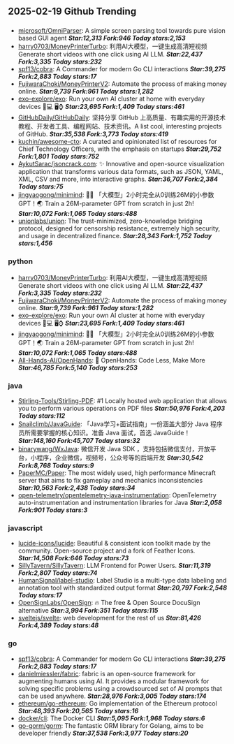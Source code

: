 ## 2025-02-19 Github Trending

### 
* [microsoft/OmniParser](https://github.com/microsoft/OmniParser): A simple screen parsing tool towards pure vision based GUI agent ***Star:12,313 Fork:946 Today stars:2,153***
* [harry0703/MoneyPrinterTurbo](https://github.com/harry0703/MoneyPrinterTurbo): 利用AI大模型，一键生成高清短视频 Generate short videos with one click using AI LLM. ***Star:22,437 Fork:3,335 Today stars:232***
* [spf13/cobra](https://github.com/spf13/cobra): A Commander for modern Go CLI interactions ***Star:39,275 Fork:2,883 Today stars:17***
* [FujiwaraChoki/MoneyPrinterV2](https://github.com/FujiwaraChoki/MoneyPrinterV2): Automate the process of making money online. ***Star:9,739 Fork:961 Today stars:1,282***
* [exo-explore/exo](https://github.com/exo-explore/exo): Run your own AI cluster at home with everyday devices 📱💻 🖥️⌚ ***Star:23,695 Fork:1,409 Today stars:461***
* [GitHubDaily/GitHubDaily](https://github.com/GitHubDaily/GitHubDaily): 坚持分享 GitHub 上高质量、有趣实用的开源技术教程、开发者工具、编程网站、技术资讯。A list cool, interesting projects of GitHub. ***Star:35,538 Fork:3,773 Today stars:419***
* [kuchin/awesome-cto](https://github.com/kuchin/awesome-cto): A curated and opinionated list of resources for Chief Technology Officers, with the emphasis on startups ***Star:29,752 Fork:1,801 Today stars:752***
* [AykutSarac/jsoncrack.com](https://github.com/AykutSarac/jsoncrack.com): ✨ Innovative and open-source visualization application that transforms various data formats, such as JSON, YAML, XML, CSV and more, into interactive graphs. ***Star:36,707 Fork:2,384 Today stars:75***
* [jingyaogong/minimind](https://github.com/jingyaogong/minimind): 🚀🚀 「大模型」2小时完全从0训练26M的小参数GPT！🌏 Train a 26M-parameter GPT from scratch in just 2h! ***Star:10,072 Fork:1,065 Today stars:488***
* [unionlabs/union](https://github.com/unionlabs/union): The trust-minimized, zero-knowledge bridging protocol, designed for censorship resistance, extremely high security, and usage in decentralized finance. ***Star:28,343 Fork:1,752 Today stars:1,456***

### python
* [harry0703/MoneyPrinterTurbo](https://github.com/harry0703/MoneyPrinterTurbo): 利用AI大模型，一键生成高清短视频 Generate short videos with one click using AI LLM. ***Star:22,437 Fork:3,335 Today stars:232***
* [FujiwaraChoki/MoneyPrinterV2](https://github.com/FujiwaraChoki/MoneyPrinterV2): Automate the process of making money online. ***Star:9,739 Fork:961 Today stars:1,282***
* [exo-explore/exo](https://github.com/exo-explore/exo): Run your own AI cluster at home with everyday devices 📱💻 🖥️⌚ ***Star:23,695 Fork:1,409 Today stars:461***
* [jingyaogong/minimind](https://github.com/jingyaogong/minimind): 🚀🚀 「大模型」2小时完全从0训练26M的小参数GPT！🌏 Train a 26M-parameter GPT from scratch in just 2h! ***Star:10,072 Fork:1,065 Today stars:488***
* [All-Hands-AI/OpenHands](https://github.com/All-Hands-AI/OpenHands): 🙌 OpenHands: Code Less, Make More ***Star:46,785 Fork:5,140 Today stars:253***

### java
* [Stirling-Tools/Stirling-PDF](https://github.com/Stirling-Tools/Stirling-PDF): #1 Locally hosted web application that allows you to perform various operations on PDF files ***Star:50,976 Fork:4,203 Today stars:112***
* [Snailclimb/JavaGuide](https://github.com/Snailclimb/JavaGuide): 「Java学习+面试指南」一份涵盖大部分 Java 程序员所需要掌握的核心知识。准备 Java 面试，首选 JavaGuide！ ***Star:148,160 Fork:45,707 Today stars:32***
* [binarywang/WxJava](https://github.com/binarywang/WxJava): 微信开发 Java SDK ，支持包括微信支付，开放平台，小程序，企业微信，视频号，公众号等的后端开发 ***Star:30,542 Fork:8,768 Today stars:9***
* [PaperMC/Paper](https://github.com/PaperMC/Paper): The most widely used, high performance Minecraft server that aims to fix gameplay and mechanics inconsistencies ***Star:10,563 Fork:2,438 Today stars:34***
* [open-telemetry/opentelemetry-java-instrumentation](https://github.com/open-telemetry/opentelemetry-java-instrumentation): OpenTelemetry auto-instrumentation and instrumentation libraries for Java ***Star:2,058 Fork:901 Today stars:3***

### javascript
* [lucide-icons/lucide](https://github.com/lucide-icons/lucide): Beautiful & consistent icon toolkit made by the community. Open-source project and a fork of Feather Icons. ***Star:14,508 Fork:646 Today stars:73***
* [SillyTavern/SillyTavern](https://github.com/SillyTavern/SillyTavern): LLM Frontend for Power Users. ***Star:11,319 Fork:2,807 Today stars:74***
* [HumanSignal/label-studio](https://github.com/HumanSignal/label-studio): Label Studio is a multi-type data labeling and annotation tool with standardized output format ***Star:20,797 Fork:2,548 Today stars:17***
* [OpenSignLabs/OpenSign](https://github.com/OpenSignLabs/OpenSign): 🔥 The free & Open Source DocuSign alternative ***Star:3,994 Fork:351 Today stars:115***
* [sveltejs/svelte](https://github.com/sveltejs/svelte): web development for the rest of us ***Star:81,426 Fork:4,389 Today stars:48***

### go
* [spf13/cobra](https://github.com/spf13/cobra): A Commander for modern Go CLI interactions ***Star:39,275 Fork:2,883 Today stars:17***
* [danielmiessler/fabric](https://github.com/danielmiessler/fabric): fabric is an open-source framework for augmenting humans using AI. It provides a modular framework for solving specific problems using a crowdsourced set of AI prompts that can be used anywhere. ***Star:28,976 Fork:3,005 Today stars:174***
* [ethereum/go-ethereum](https://github.com/ethereum/go-ethereum): Go implementation of the Ethereum protocol ***Star:48,393 Fork:20,565 Today stars:16***
* [docker/cli](https://github.com/docker/cli): The Docker CLI ***Star:5,095 Fork:1,968 Today stars:6***
* [go-gorm/gorm](https://github.com/go-gorm/gorm): The fantastic ORM library for Golang, aims to be developer friendly ***Star:37,538 Fork:3,977 Today stars:20***
